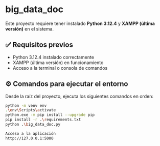 # big_data_doc

Este proyecto requiere tener instalado **Python 3.12.4** y **XAMPP (última versión)** en el sistema.

## ✅ Requisitos previos

- Python 3.12.4 instalado correctamente
- XAMPP (última versión) en funcionamiento
- Acceso a la terminal o consola de comandos

## ⚙️ Comandos para ejecutar el entorno

Desde la raíz del proyecto, ejecuta los siguientes comandos en orden:

```bash
python -m venv env
.\env\Scripts\activate
python.exe -m pip install --upgrade pip
pip install -r .\requirements.txt
python .\big_data_doc.py

Acceso a la aplicación
http://127.0.0.1:5000

